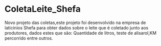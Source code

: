 # ColetaLeite_Shefa
Novo projeto das coletas,este projeto foi desenvolvido na empresa de laticinios Shefa para obter dados sobre o leite que é coletado junto aos produtores,
dados estes que são: Quantidade de litros, teste de alisarol,KM percorrido entre outros.


